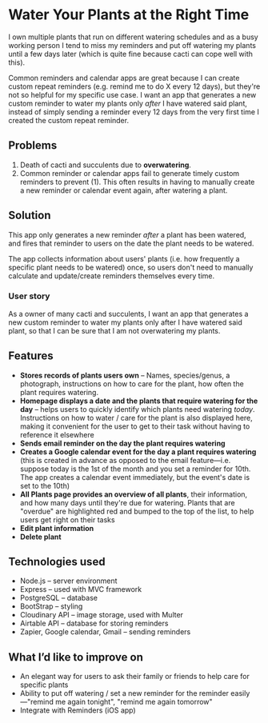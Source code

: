 # Water Your Plants at the Right Time

I own multiple plants that run on different watering schedules and as a busy working person I tend to miss my reminders and put off watering my plants until a few days later (which is quite fine because cacti can cope well with this). 

Common reminders and calendar apps are great because I can create custom repeat reminders (e.g. remind me to do X every 12 days), but they're not so helpful for my specific use case. I want an app that generates a new custom reminder to water my plants only *after* I have watered said plant, instead of simply sending a reminder every 12 days from the very first time I created the custom repeat reminder.

## Problems

1. Death of cacti and succulents due to **overwatering**.
2. Common reminder or calendar apps fail to generate timely custom reminders to prevent (1). This often results in having to manually create a new reminder or calendar event again, after watering a plant.

## Solution

This app only generates a new reminder *after* a plant has been watered, and fires that reminder to users on the date the plant needs to be watered.

The app collects information about users' plants (i.e. how frequently a specific plant needs to be watered) once, so users don't need to manually calculate and update/create reminders themselves every time.

### User story
As a owner of many cacti and succulents, I want an app that generates a new custom reminder to water my plants only after I have watered said plant, so that I can be sure that I am not overwatering my plants.

## Features

* **Stores records of plants users own** – Names, species/genus, a photograph, instructions on how to care for the plant, how often the plant requires watering.
* **Homepage displays a date and the plants that require watering for the day** – helps users to quickly identify which plants need watering *today*. Instructions on how to water / care for the plant is also displayed here, making it convenient for the user to get to their task without having to reference it elsewhere
* **Sends email reminder on the day the plant requires watering**
* **Creates a Google calendar event for the day a plant requires watering** (this is created in advance as opposed to the email feature—i.e. suppose today is the 1st of the month and you set a reminder for 10th. The app creates a calendar event immediately, but the event's date is set to the 10th)
* **All Plants page provides an overview of all plants**, their information, and how many days until they're due for watering. Plants that are "overdue" are highlighted red and bumped to the top of the list, to help users get right on their tasks
* **Edit plant information**
* **Delete plant**

## Technologies used
* Node.js – server environment
* Express – used with MVC framework
* PostgreSQL – database
* BootStrap – styling
* Cloudinary API – image storage, used with Multer
* Airtable API – database for storing reminders
* Zapier, Google calendar, Gmail – sending reminders

## What I’d like to improve on

* An elegant way for users to ask their family or friends to help care for specific plants
* Ability to put off watering / set a new reminder for the reminder easily—"remind me again tonight", "remind me again tomorrow"
* Integrate with Reminders (iOS app)
